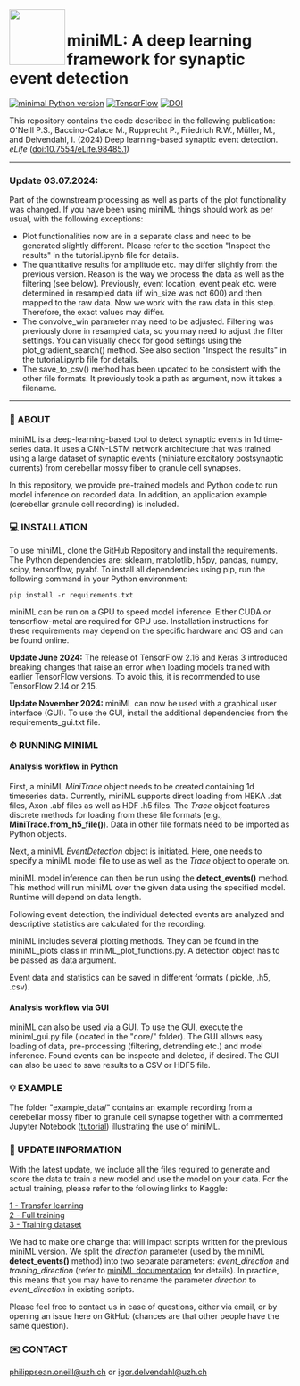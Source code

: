 <img align="left" width="100" height="100" src="minML_icon.png">

# miniML: A deep learning framework for synaptic event detection

[![minimal Python version](https://img.shields.io/badge/Python-3.9_3.10-grey.svg?style=for-the-badge&logo=python&labelColor=3670A0&logoColor=white)](https://www.anaconda.com/download/)
[![TensorFlow](https://img.shields.io/badge/TensorFlow-%23FF6F00.svg?style=for-the-badge&logo=TensorFlow&logoColor=white)](https://www.tensorflow.org)
[![DOI](https://img.shields.io/badge/DOI-10.1101/2023.11.02.565316-grey.svg?style=for-the-badge&logo=doi&labelColor=green&logoColor=white)](https://www.biorxiv.org/content/10.1101/2023.11.02.565316)


This repository contains the code described in the following publication:  
O'Neill P.S., Baccino-Calace M., Rupprecht P., Friedrich R.W., Müller, M., and Delvendahl, I. 
(2024) Deep learning-based synaptic event detection. _eLife_ ([doi:10.7554/eLife.98485.1](https://doi.org/10.7554/eLife.98485.1))  


------------
### Update 03.07.2024:


Part of the downstream processing as well as parts of the plot functionality was changed. If you have been using miniML things should work as per usual, with the following exceptions:
- Plot functionalities now are in a separate class and need to be generated slightly different. Please refer to the section "Inspect the results" in the tutorial.ipynb file for details.
- The quantitative results for amplitude etc. may differ slightly from the previous version. Reason is the way we process the data as well as the filtering (see below). Previously, event location, event peak etc. were determined in resampled data (if win_size was not 600) and then mapped to the raw data. Now we work with the raw data in this step. Therefore, the exact values may differ.
- The convolve_win parameter may need to be adjusted. Filtering was previously done in resampled data, so you may need to adjust the filter settings. You can visually check for good settings using the plot_gradient_search() method. See also section "Inspect the results" in the tutorial.ipynb file for details.
- The save_to_csv() method has been updated to be consistent with the other file formats. It previously took a path as argument, now it takes a filename.
------------

### 🧠 ABOUT

miniML is a deep-learning-based tool to detect synaptic events in 1d time-series data. It uses a CNN-LSTM network architecture that was trained using a large dataset of synaptic events (miniature excitatory postsynaptic currents) from cerebellar mossy fiber to granule cell synapses. 

In this repository, we provide pre-trained models and Python code to run model inference on recorded data. In addition, an application example (cerebellar granule cell recording) is included.


### 💻 INSTALLATION

To use miniML, clone the GitHub Repository and install the requirements. The Python dependencies are: sklearn, matplotlib, h5py, pandas, numpy, scipy, tensorflow, pyabf. To install all dependencies using pip, run the following command in your Python environment:

`pip install -r requirements.txt`

miniML can be run on a GPU to speed model inference. Either CUDA or tensorflow-metal are required for GPU use. Installation instructions for these requirements may depend on the specific hardware and OS and can be found online.

**Update June 2024:** The release of TensorFlow 2.16 and Keras 3 introduced breaking changes that raise an error when loading models trained with earlier TensorFlow versions. To avoid this, it is recommended to use TensorFlow 2.14 or 2.15.

**Update November 2024:** miniML can now be used with a graphical user interface (GUI). To use the GUI, install the additional dependencies from the requirements_gui.txt file.  


### ⏱ RUNNING MINIML

#### Analysis workflow in Python
First, a miniML *MiniTrace* object needs to be created containing 1d timeseries data. Currently, miniML supports direct loading from HEKA .dat files, Axon .abf files as well as HDF .h5 files. The *Trace* object features discrete methods for loading from these file formats (e.g., **MiniTrace.from_h5_file()**). Data in other file formats need to be imported as Python objects.

Next, a miniML *EventDetection* object is initiated. Here, one needs to specify a miniML model file to use as well as the *Trace* object to operate on. 

miniML model inference can then be run using the **detect_events()** method. This method will run miniML over the given data using the specified model. Runtime will depend on data length. 

Following event detection, the individual detected events are analyzed and descriptive statistics are calculated for the recording.

miniML includes several plotting methods. They can be found in the miniML_plots class in miniML_plot_functions.py. A detection object has to be passed as data argument. 

Event data and statistics can be saved in different formats (.pickle, .h5, .csv).

#### Analysis workflow via GUI

miniML can also be used via a GUI. To use the GUI, execute the miniml_gui.py file (located in the "core/" folder). The GUI allows easy loading of data, pre-processing (filtering, detrending etc.) and model inference. Found events can be inspecte and deleted, if desired. The GUI can also be used to save results to a CSV or HDF5 file.

### 💡 EXAMPLE

The folder "example_data/" contains an example recording from a cerebellar mossy fiber to granule cell synapse together with a commented Jupyter Notebook ([tutorial](tutorial.ipynb)) illustrating the use of miniML.


### 📢 UPDATE INFORMATION

With the latest update, we include all the files required to generate and score the data to train a new model and use the model on your data. For the actual training, please refer to the following links to Kaggle:  

[1 - Transfer learning](https://www.kaggle.com/code/philipponeill/miniml-transfer-learning)  
[2 - Full training](https://www.kaggle.com/code/philipponeill/miniml-full-training)  
[3 - Training dataset](https://www.kaggle.com/datasets/philipponeill/miniml-training-data)  

We had to make one change that will impact scripts written for the previous miniML version. We split the *direction* parameter (used by the miniML **detect_events()** method) into two separate parameters: *event_direction* and *training_direction* (refer to [miniML documentation](miniML_documentation.pdf) for details). In practice, this means that you may have to rename the parameter *direction* to *event_direction* in existing scripts.

Please feel free to contact us in case of questions, either via email, or by opening an issue here on GitHub (chances are that other people have the same question).


### ✉️ CONTACT
philippsean.oneill@uzh.ch or igor.delvendahl@uzh.ch